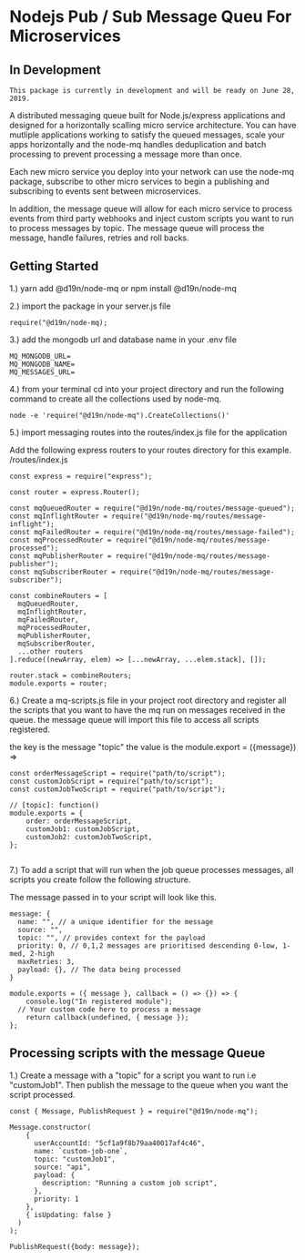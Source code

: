 # Nodejs Pub / Sub Message Queu For Microservices

## In Development

```
This package is currently in development and will be ready on June 28, 2019.

```

A distributed messaging queue built for Node.js/express applications and designed
for a horizontally scalling micro service architecture. You can have mutliple
applications working to satisfy the queued messages, scale your apps horizontally
and the node-mq handles deduplication and batch processing to prevent processing
a message more than once.

Each new micro service you deploy into your network can use the node-mq package,
subscribe to other micro services to begin a publishing and subscribing to
events sent between microservices.

In addition, the message queue will allow for each micro service to process events
from third party webhooks and inject custom scripts you want to run to process
messages by topic. The message queue will process the message, handle failures,
retries and roll backs.

## Getting Started

1.) yarn add @d19n/node-mq or npm install @d19n/node-mq

2.) import the package in your server.js file

```
require("@d19n/node-mq);

```

3.) add the mongodb url and database name in your .env file

```
MQ_MONGODB_URL=
MQ_MONGODB_NAME=
MQ_MESSAGES_URL=

```

4.) from your terminal cd into your project directory and run the following
command to create all the collections used by node-mq.

```
node -e 'require("@d19n/node-mq").CreateCollections()'
```

5.) import messaging routes into the routes/index.js file for the application

Add the following express routers to your routes directory for this example.
/routes/index.js

```
const express = require("express");

const router = express.Router();

const mqQueuedRouter = require("@d19n/node-mq/routes/message-queued");
const mqInflightRouter = require("@d19n/node-mq/routes/message-inflight");
const mqFailedRouter = require("@d19n/node-mq/routes/message-failed");
const mqProcessedRouter = require("@d19n/node-mq/routes/message-processed");
const mqPublisherRouter = require("@d19n/node-mq/routes/message-publisher");
const mqSubscriberRouter = require("@d19n/node-mq/routes/message-subscriber");

const combineRouters = [
  mqQueuedRouter,
  mqInflightRouter,
  mqFailedRouter,
  mqProcessedRouter,
  mqPublisherRouter,
  mqSubscriberRouter,
  ...other routers
].reduce((newArray, elem) => [...newArray, ...elem.stack], []);

router.stack = combineRouters;
module.exports = router;
```

6.) Create a mq-scripts.js file in your project root directory and register
all the scripts that you want to have the mq run on messages received in the queue.
the message queue will import this file to access all scripts registered.

the key is the message "topic"
the value is the module.export = ({message}) =>

```
const orderMessageScript = require("path/to/script");
const customJobScript = require("path/to/script");
const customJobTwoScript = require("path/to/script");

// [topic]: function()
module.exports = {
	order: orderMessageScript,
	customJob1: customJobScript,
	customJob2: customJobTwoScript,
};


```

7.) To add a script that will run when the job queue processes messages,
all scripts you create follow the following structure.

The message passed in to your script will look like this.

```
message: {
  name: "", // a unique identifier for the message
  source: "",
  topic: "", // provides context for the payload
  priority: 0, // 0,1,2 messages are prioritised descending 0-low, 1-med, 2-high
  maxRetries: 3,
  payload: {}, // The data being processed
}

```

```
module.exports = ({ message }, callback = () => {}) => {
	console.log("In registered module");
  // Your custom code here to process a message
	return callback(undefined, { message });
};

```

## Processing scripts with the message Queue

1.) Create a message with a "topic" for a script you want to run i.e "customJob1".
Then publish the message to the queue when you want the script processed.

```
const { Message, PublishRequest } = require("@d19n/node-mq");

Message.constructor(
    {
      userAccountId: "5cf1a9f8b79aa40017af4c46",
      name: `custom-job-one`,
      topic: "customJob1",
      source: "api",
      payload: {
        description: "Running a custom job script",
      },
      priority: 1
    },
    { isUpdating: false }
  )
);

PublishRequest({body: message});

```
